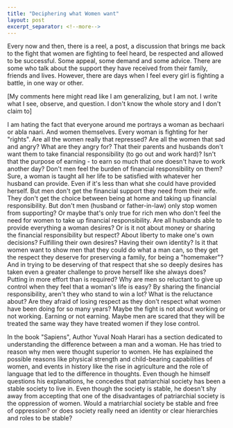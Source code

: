 ```yaml
---
title: "Deciphering what Women want"
layout: post
excerpt_separator: <!--more-->
---
```


Every now and then, there is a reel, a post, a discussion that brings me back to the fight that women are fighting to feel heard, be respected and allowed to be successful. Some appeal, some demand and some advice. There are some who talk about the support they have received from their family, friends and lives. However, there are days when I feel every girl is fighting a battle, in one way or other. 

 <!--more-->

[My comments here might read like I am generalizing, but I am not. I write what I see, observe, and question. I don't know the whole story and I don't claim to]

I am hating the fact that everyone around me portrays a woman as bechaari or abla naari. And women themselves. Every woman is fighting for her "rights". Are all the women really that repressed? Are all the women that sad and angry? What are they angry for? That their parents and husbands don't want them to take financial responsibility (to go out and work hard)? Isn't that the purpose of earning - to earn so much that one doesn't have to work another day?   Don't men feel the burden of financial responsibility on them? Sure, a woman is taught all her life to be satisfied with whatever her husband can provide. Even if it's less than what she could have provided herself. But men don't get the financial support they need from their wife. They don't get the choice between being at home and taking up financial responsibility. But don't men (husband or father-in-law) only stop women from supporting? Or maybe that's only true for rich men who don't feel the need for women to take up financial responsibility. Are all husbands able to provide everything a woman desires? Or is it not about money or sharing the financial responsibility but respect? About liberty to make one's own decisions? Fulfilling their own desires? Having their own identity? Is it that women want to show men that they could do what a man can, so they get the respect they deserve for preserving a family, for being a "homemaker"? And in trying to be deserving of that respect that she so deeply desires has taken even a greater challenge to prove herself like she always does? Putting in more effort than is required? Why are men so reluctant to give up control when they feel that a woman's life is easy? By sharing the financial responsibility, aren't they who stand to win a lot? What is the reluctance about? Are they afraid of losing respect as they don't respect what women have been doing for so many years? Maybe the fight is not about working or not working. Earning or not earning. Maybe men are scared that they will be treated the same way they have treated women if they lose control.

In the book "Sapiens", Author Yuval Noah Harari has a section dedicated to understanding the difference between a man and a woman. He has tried to reason why men were thought superior to women. He has explained the possible reasons like physical strength and child-bearing capabilities of women, and events in history like the rise in agriculture and the role of language that led to the difference in thoughts. Even though he himself questions his explanations, he concedes that patriarchial society has been a stable society to live in. Even though the society is stable, he doesn't shy away from accepting that one of the disadvantages of patriarchial society is the oppression of women. Would a matriarchial society be stable and free of oppression? or does society really need an identity or clear hierarchies and roles to be stable? 
